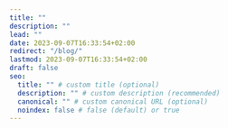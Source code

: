 ```yaml
---
title: ""
description: ""
lead: ""
date: 2023-09-07T16:33:54+02:00
redirect: "/blog/"
lastmod: 2023-09-07T16:33:54+02:00
draft: false
seo:
  title: "" # custom title (optional)
  description: "" # custom description (recommended)
  canonical: "" # custom canonical URL (optional)
  noindex: false # false (default) or true
---
```


